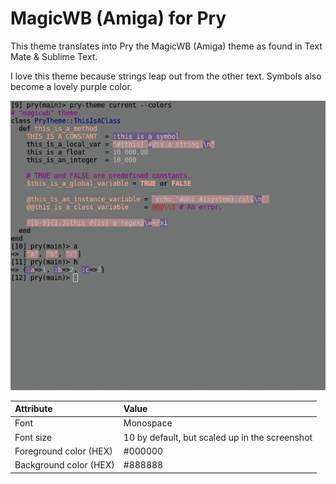 MagicWB (Amiga) for Pry 
======================= 

This theme translates into Pry the MagicWB (Amiga) theme as found in Text Mate & Sublime Text. 

I love this theme because strings leap out from the other text. Symbols also become a lovely purple color. 

![Screenshot](./screenshot.png)

| Attribute              | Value
|:-----------------------|:----------------------
| Font                   | Monospace 
| Font size              | 10 by default, but scaled up in the screenshot 
| Foreground color (HEX) | #000000
| Background color (HEX) | #888888 
